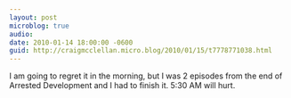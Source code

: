```yaml
---
layout: post
microblog: true
audio: 
date: 2010-01-14 18:00:00 -0600
guid: http://craigmcclellan.micro.blog/2010/01/15/t7778771038.html
---
```

I am going to regret it in the morning, but I was 2 episodes from the end of Arrested Development and I had to finish it. 5:30 AM will hurt.
